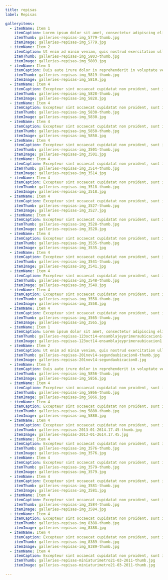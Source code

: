 ```yaml
---
title: repisas
label: Repisas

galleryitems:
  - itemName: Item 1
    itemCaption: Lorem ipsum dolor sit amet, consectetur adipiscing elit, sed do eiusmod tempor incididunt ut labore et dolore magna aliqua.
    itemThumb: galleries-repisas-img_5779-thumb.jpg
    itemImage: galleries-repisas-img_5779.jpg
  - itemName: Item 2
    itemCaption: Ut enim ad minim veniam, quis nostrud exercitation ullamco laboris nisi ut aliquip ex ea commodo consequat.
    itemThumb: galleries-repisas-img_5803-thumb.jpg
    itemImage: galleries-repisas-img_5803.jpg
  - itemName: Item 3
    itemCaption: Duis aute irure dolor in reprehenderit in voluptate velit esse cillum dolore eu fugiat nulla pariatur.
    itemThumb: galleries-repisas-img_5819-thumb.jpg
    itemImage: galleries-repisas-img_5819.jpg
  - itemName: Item 4
    itemCaption: Excepteur sint occaecat cupidatat non proident, sunt in culpa qui officia deserunt mollit anim id est laborum.
    itemThumb: galleries-repisas-img_5828-thumb.jpg
    itemImage: galleries-repisas-img_5828.jpg
  - itemName: Item 4
    itemCaption: Excepteur sint occaecat cupidatat non proident, sunt in culpa qui officia deserunt mollit anim id est laborum.
    itemThumb: galleries-repisas-img_5830-thumb.jpg
    itemImage: galleries-repisas-img_5830.jpg
  - itemName: Item 4
    itemCaption: Excepteur sint occaecat cupidatat non proident, sunt in culpa qui officia deserunt mollit anim id est laborum.
    itemThumb: galleries-repisas-img_5850-thumb.jpg
    itemImage: galleries-repisas-img_5850.jpg
  - itemName: Item 4
    itemCaption: Excepteur sint occaecat cupidatat non proident, sunt in culpa qui officia deserunt mollit anim id est laborum.
    itemThumb: galleries-repisas-img_3501-thumb.jpg
    itemImage: galleries-repisas-img_3501.jpg
  - itemName: Item 4
    itemCaption: Excepteur sint occaecat cupidatat non proident, sunt in culpa qui officia deserunt mollit anim id est laborum.
    itemThumb: galleries-repisas-img_3514-thumb.jpg
    itemImage: galleries-repisas-img_3514.jpg
  - itemName: Item 4
    itemCaption: Excepteur sint occaecat cupidatat non proident, sunt in culpa qui officia deserunt mollit anim id est laborum.
    itemThumb: galleries-repisas-img_3518-thumb.jpg
    itemImage: galleries-repisas-img_3518.jpg
  - itemName: Item 4
    itemCaption: Excepteur sint occaecat cupidatat non proident, sunt in culpa qui officia deserunt mollit anim id est laborum.
    itemThumb: galleries-repisas-img_3527-thumb.jpg
    itemImage: galleries-repisas-img_3527.jpg
  - itemName: Item 4
    itemCaption: Excepteur sint occaecat cupidatat non proident, sunt in culpa qui officia deserunt mollit anim id est laborum.
    itemThumb: galleries-repisas-img_3528-thumb.jpg
    itemImage: galleries-repisas-img_3528.jpg
  - itemName: Item 4
    itemCaption: Excepteur sint occaecat cupidatat non proident, sunt in culpa qui officia deserunt mollit anim id est laborum.
    itemThumb: galleries-repisas-img_3535-thumb.jpg
    itemImage: galleries-repisas-img_3535.jpg
  - itemName: Item 4
    itemCaption: Excepteur sint occaecat cupidatat non proident, sunt in culpa qui officia deserunt mollit anim id est laborum.
    itemThumb: galleries-repisas-img_3541-thumb.jpg
    itemImage: galleries-repisas-img_3541.jpg
  - itemName: Item 4
    itemCaption: Excepteur sint occaecat cupidatat non proident, sunt in culpa qui officia deserunt mollit anim id est laborum.
    itemThumb: galleries-repisas-img_3548-thumb.jpg
    itemImage: galleries-repisas-img_3548.jpg
  - itemName: Item 4
    itemCaption: Excepteur sint occaecat cupidatat non proident, sunt in culpa qui officia deserunt mollit anim id est laborum.
    itemThumb: galleries-repisas-img_3558-thumb.jpg
    itemImage: galleries-repisas-img_3558.jpg
  - itemName: Item 4
    itemCaption: Excepteur sint occaecat cupidatat non proident, sunt in culpa qui officia deserunt mollit anim id est laborum.
    itemThumb: galleries-repisas-img_3565-thumb.jpg
    itemImage: galleries-repisas-img_3565.jpg
  - itemName: Item 1
    itemCaption: Lorem ipsum dolor sit amet, consectetur adipiscing elit, sed do eiusmod tempor incididunt ut labore et dolore magna aliqua.
    itemThumb: galleries-repisas-123oct14-ensamblajeyprimeraubicacion1-thumb.jpg
    itemImage: galleries-repisas-123oct14-ensamblajeyprimeraubicacion1.jpg
  - itemName: Item 2
    itemCaption: Ut enim ad minim veniam, quis nostrud exercitation ullamco laboris nisi ut aliquip ex ea commodo consequat.
    itemThumb: galleries-repisas-201nov14-segundaubicacion8-thumb.jpg
    itemImage: galleries-repisas-201nov14-segundaubicacion8.jpg
  - itemName: Item 3
    itemCaption: Duis aute irure dolor in reprehenderit in voluptate velit esse cillum dolore eu fugiat nulla pariatur.
    itemThumb: galleries-repisas-img_5856-thumb.jpg
    itemImage: galleries-repisas-img_5856.jpg
  - itemName: Item 4
    itemCaption: Excepteur sint occaecat cupidatat non proident, sunt in culpa qui officia deserunt mollit anim id est laborum.
    itemThumb: galleries-repisas-img_5866-thumb.jpg
    itemImage: galleries-repisas-img_5866.jpg
  - itemName: Item 4
    itemCaption: Excepteur sint occaecat cupidatat non proident, sunt in culpa qui officia deserunt mollit anim id est laborum.
    itemThumb: galleries-repisas-img_5880-thumb.jpg
    itemImage: galleries-repisas-img_5880.jpg
  - itemName: Item 4
    itemCaption: Excepteur sint occaecat cupidatat non proident, sunt in culpa qui officia deserunt mollit anim id est laborum.
    itemThumb: galleries-repisas-2013-01-2614.17.45-thumb.jpg
    itemImage: galleries-repisas-2013-01-2614.17.45.jpg
  - itemName: Item 4
    itemCaption: Excepteur sint occaecat cupidatat non proident, sunt in culpa qui officia deserunt mollit anim id est laborum.
    itemThumb: galleries-repisas-img_3576-thumb.jpg
    itemImage: galleries-repisas-img_3576.jpg
  - itemName: Item 4
    itemCaption: Excepteur sint occaecat cupidatat non proident, sunt in culpa qui officia deserunt mollit anim id est laborum.
    itemThumb: galleries-repisas-img_3579-thumb.jpg
    itemImage: galleries-repisas-img_3579.jpg
  - itemName: Item 4
    itemCaption: Excepteur sint occaecat cupidatat non proident, sunt in culpa qui officia deserunt mollit anim id est laborum.
    itemThumb: galleries-repisas-img_3581-thumb.jpg
    itemImage: galleries-repisas-img_3581.jpg
  - itemName: Item 4
    itemCaption: Excepteur sint occaecat cupidatat non proident, sunt in culpa qui officia deserunt mollit anim id est laborum.
    itemThumb: galleries-repisas-img_3584-thumb.jpg
    itemImage: galleries-repisas-img_3584.jpg
  - itemName: Item 4
    itemCaption: Excepteur sint occaecat cupidatat non proident, sunt in culpa qui officia deserunt mollit anim id est laborum.
    itemThumb: galleries-repisas-img_8388-thumb.jpg
    itemImage: galleries-repisas-img_8388.jpg
  - itemName: Item 4
    itemCaption: Excepteur sint occaecat cupidatat non proident, sunt in culpa qui officia deserunt mollit anim id est laborum.
    itemThumb: galleries-repisas-img_8389-thumb.jpg
    itemImage: galleries-repisas-img_8389-thumb.jpg
  - itemName: Item 4
    itemCaption: Excepteur sint occaecat cupidatat non proident, sunt in culpa qui officia deserunt mollit anim id est laborum.
    itemThumb: galleries-repisas-miniaturimetro21-03-2011-thumb.jpg
    itemImage: galleries-repisas-miniaturimetro21-03-2011-thumb.jpg

---
```

